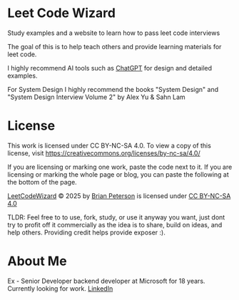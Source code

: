 # Leet Code Wizard
Study examples and a website to learn how to pass leet code interviews

The goal of this is to help teach others and provide learning materials for leet code.   

I highly recommend AI tools such as <a href="https://www.chatgpt.com">ChatGPT</a> for design and detailed examples.   

For System Design I highly recommend the books "System Design" and "System Design Interview Volume 2" by Alex Yu & Sahn Lam


# License
This work is licensed under CC BY-NC-SA 4.0.
To view a copy of this license, visit https://creativecommons.org/licenses/by-nc-sa/4.0/

If you are licensing or marking one work, paste the code next to it. If you are licensing or marking the whole page or blog, you can paste the following at the bottom of the page. 

<a href="https://github.com/goomyman/leetcodewizard">LeetCodeWizard</a> © 2025 by <a href="https://www.linkedin.com/in/brian-peterson-a1bb197/">Brian Peterson</a> is licensed under <a href="https://creativecommons.org/licenses/by-nc-sa/4.0/">CC BY-NC-SA 4.0</a><img src="https://mirrors.creativecommons.org/presskit/icons/cc.svg" alt="" style="max-width: 1em;max-height:1em;margin-left: .2em;"><img src="https://mirrors.creativecommons.org/presskit/icons/by.svg" alt="" style="max-width: 1em;max-height:1em;margin-left: .2em;"><img src="https://mirrors.creativecommons.org/presskit/icons/nc.svg" alt="" style="max-width: 1em;max-height:1em;margin-left: .2em;"><img src="https://mirrors.creativecommons.org/presskit/icons/sa.svg" alt="" style="max-width: 1em;max-height:1em;margin-left: .2em;">

TLDR:  Feel free to to use, fork, study, or use it anyway you want,  just dont try to profit off it commercially as the idea is to share, build on ideas, and help others.  Providing credit helps provide exposer :).   

# About Me
Ex - Senior Developer backend developer at Microsoft for 18 years.  Currently looking for work.  <a href="https://www.linkedin.com/in/brian-peterson-a1bb197/">LinkedIn</a>
